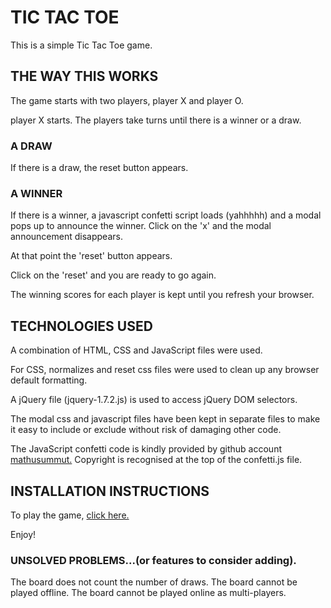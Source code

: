 
# TIC TAC TOE

This is a simple Tic Tac Toe game.

## THE WAY THIS WORKS
The game starts with two players, player X and player O.

player X starts. The players take turns until there is a winner or a draw.

### A DRAW
If there is a draw, the reset button appears.

### A WINNER
If there is a winner, a javascript confetti script loads (yahhhhh) and a modal pops up to announce the winner. Click on the 'x' and the modal announcement disappears.

At that point the 'reset' button appears.

Click on the 'reset' and you are ready to go again.

 The winning scores for each player is kept until you refresh your browser.

 ## TECHNOLOGIES USED
 A combination of HTML, CSS and JavaScript files were used.

 For CSS, normalizes and reset css files were used to clean up any browser default formatting.

 A jQuery file (jquery-1.7.2.js) is used to access jQuery DOM selectors.

 The modal css and javascript files have been kept in separate files to make it easy to include or exclude without risk of damaging other code.

 The JavaScript confetti code is kindly provided by github account [mathusummut.]( https://github.com/mathusummut/confetti.js)
Copyright is recognised at the top of the confetti.js file.

 ## INSTALLATION INSTRUCTIONS
 To play the game, [click here.](https://swcreative.github.io/project0/)

 Enjoy!

 ### UNSOLVED PROBLEMS...(or features to consider adding).
 The board does not count the number of draws.
 The board cannot be played offline.
 The board cannot be played online as multi-players.
